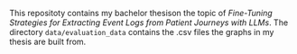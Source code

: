 This repositoty contains my bachelor thesison the topic of *Fine-Tuning Strategies for Extracting Event Logs from Patient Journeys with LLMs*.
The directory `data/evaluation_data` contains the .csv files the graphs in my thesis are built from.
